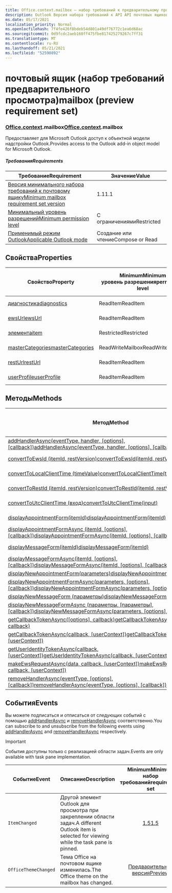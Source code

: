 ```yaml
---
title: Office.context.mailbox — набор требований к предварительному просмотру
description: Outlook Версия набора требований к API API почтовых ящиков для объектной модели почтовых ящиков.
ms.date: 05/17/2021
localization_priority: Normal
ms.openlocfilehash: 7f4fe426f8bdeb54d801a49df76772c1ea6d68ac
ms.sourcegitcommit: 0d9fcdc2aeb160ff475fbe817425279267c7ff31
ms.translationtype: MT
ms.contentlocale: ru-RU
ms.lasthandoff: 05/21/2021
ms.locfileid: "52590892"
---
```

# <a name="mailbox-preview-requirement-set"></a><span data-ttu-id="b9e2e-103">почтовый ящик (набор требований предварительного просмотра)</span><span class="sxs-lookup"><span data-stu-id="b9e2e-103">mailbox (preview requirement set)</span></span>

### <a name="officecontextmailbox"></a><span data-ttu-id="b9e2e-104">[Office](office.md)[.context](office.context.md).mailbox</span><span class="sxs-lookup"><span data-stu-id="b9e2e-104">[Office](office.md)[.context](office.context.md).mailbox</span></span>

<span data-ttu-id="b9e2e-105">Предоставляет для Microsoft Outlook доступ к объектной модели надстройки Outlook.</span><span class="sxs-lookup"><span data-stu-id="b9e2e-105">Provides access to the Outlook add-in object model for Microsoft Outlook.</span></span>

##### <a name="requirements"></a><span data-ttu-id="b9e2e-106">Требования</span><span class="sxs-lookup"><span data-stu-id="b9e2e-106">Requirements</span></span>

|<span data-ttu-id="b9e2e-107">Требование</span><span class="sxs-lookup"><span data-stu-id="b9e2e-107">Requirement</span></span>| <span data-ttu-id="b9e2e-108">Значение</span><span class="sxs-lookup"><span data-stu-id="b9e2e-108">Value</span></span>|
|---|---|
|[<span data-ttu-id="b9e2e-109">Версия минимального набора требований к почтовому ящику</span><span class="sxs-lookup"><span data-stu-id="b9e2e-109">Minimum mailbox requirement set version</span></span>](../../requirement-sets/outlook-api-requirement-sets.md)| <span data-ttu-id="b9e2e-110">1.1</span><span class="sxs-lookup"><span data-stu-id="b9e2e-110">1.1</span></span>|
|[<span data-ttu-id="b9e2e-111">Минимальный уровень разрешений</span><span class="sxs-lookup"><span data-stu-id="b9e2e-111">Minimum permission level</span></span>](../../../outlook/understanding-outlook-add-in-permissions.md)| <span data-ttu-id="b9e2e-112">С ограничениями</span><span class="sxs-lookup"><span data-stu-id="b9e2e-112">Restricted</span></span>|
|[<span data-ttu-id="b9e2e-113">Применимый режим Outlook</span><span class="sxs-lookup"><span data-stu-id="b9e2e-113">Applicable Outlook mode</span></span>](../../../outlook/outlook-add-ins-overview.md#extension-points)| <span data-ttu-id="b9e2e-114">Создание или чтение</span><span class="sxs-lookup"><span data-stu-id="b9e2e-114">Compose or Read</span></span>|

## <a name="properties"></a><span data-ttu-id="b9e2e-115">Свойства</span><span class="sxs-lookup"><span data-stu-id="b9e2e-115">Properties</span></span>

| <span data-ttu-id="b9e2e-116">Свойство</span><span class="sxs-lookup"><span data-stu-id="b9e2e-116">Property</span></span> | <span data-ttu-id="b9e2e-117">Minimum</span><span class="sxs-lookup"><span data-stu-id="b9e2e-117">Minimum</span></span><br><span data-ttu-id="b9e2e-118">уровень разрешения</span><span class="sxs-lookup"><span data-stu-id="b9e2e-118">permission level</span></span> | <span data-ttu-id="b9e2e-119">Режимы</span><span class="sxs-lookup"><span data-stu-id="b9e2e-119">Modes</span></span> | <span data-ttu-id="b9e2e-120">Тип возвращаемых данных</span><span class="sxs-lookup"><span data-stu-id="b9e2e-120">Return type</span></span> | <span data-ttu-id="b9e2e-121">Minimum</span><span class="sxs-lookup"><span data-stu-id="b9e2e-121">Minimum</span></span><br><span data-ttu-id="b9e2e-122">набор требований</span><span class="sxs-lookup"><span data-stu-id="b9e2e-122">requirement set</span></span> |
|---|---|---|---|:---:|
| [<span data-ttu-id="b9e2e-123">диагностика</span><span class="sxs-lookup"><span data-stu-id="b9e2e-123">diagnostics</span></span>](/javascript/api/outlook/office.mailbox?view=outlook-js-preview&preserve-view=true#diagnostics) | <span data-ttu-id="b9e2e-124">ReadItem</span><span class="sxs-lookup"><span data-stu-id="b9e2e-124">ReadItem</span></span> | <span data-ttu-id="b9e2e-125">Создание</span><span class="sxs-lookup"><span data-stu-id="b9e2e-125">Compose</span></span><br><span data-ttu-id="b9e2e-126">Чтение</span><span class="sxs-lookup"><span data-stu-id="b9e2e-126">Read</span></span> | [<span data-ttu-id="b9e2e-127">Diagnostics</span><span class="sxs-lookup"><span data-stu-id="b9e2e-127">Diagnostics</span></span>](/javascript/api/outlook/office.diagnostics?view=outlook-js-preview&preserve-view=true) | [<span data-ttu-id="b9e2e-128">1.1</span><span class="sxs-lookup"><span data-stu-id="b9e2e-128">1.1</span></span>](../requirement-set-1.1/outlook-requirement-set-1.1.md) |
| [<span data-ttu-id="b9e2e-129">ewsUrl</span><span class="sxs-lookup"><span data-stu-id="b9e2e-129">ewsUrl</span></span>](/javascript/api/outlook/office.mailbox?view=outlook-js-preview&preserve-view=true#ewsurl) | <span data-ttu-id="b9e2e-130">ReadItem</span><span class="sxs-lookup"><span data-stu-id="b9e2e-130">ReadItem</span></span> | <span data-ttu-id="b9e2e-131">Создание</span><span class="sxs-lookup"><span data-stu-id="b9e2e-131">Compose</span></span><br><span data-ttu-id="b9e2e-132">Чтение</span><span class="sxs-lookup"><span data-stu-id="b9e2e-132">Read</span></span> | <span data-ttu-id="b9e2e-133">Строка</span><span class="sxs-lookup"><span data-stu-id="b9e2e-133">String</span></span> | [<span data-ttu-id="b9e2e-134">1.1</span><span class="sxs-lookup"><span data-stu-id="b9e2e-134">1.1</span></span>](../requirement-set-1.1/outlook-requirement-set-1.1.md) |
| [<span data-ttu-id="b9e2e-135">элемента</span><span class="sxs-lookup"><span data-stu-id="b9e2e-135">item</span></span>](office.context.mailbox.item.md) | <span data-ttu-id="b9e2e-136">Restricted</span><span class="sxs-lookup"><span data-stu-id="b9e2e-136">Restricted</span></span> | <span data-ttu-id="b9e2e-137">Создание</span><span class="sxs-lookup"><span data-stu-id="b9e2e-137">Compose</span></span><br><span data-ttu-id="b9e2e-138">Чтение</span><span class="sxs-lookup"><span data-stu-id="b9e2e-138">Read</span></span> | [<span data-ttu-id="b9e2e-139">Элемент</span><span class="sxs-lookup"><span data-stu-id="b9e2e-139">Item</span></span>](/javascript/api/outlook/office.item?view=outlook-js-preview&preserve-view=true) | [<span data-ttu-id="b9e2e-140">1.1</span><span class="sxs-lookup"><span data-stu-id="b9e2e-140">1.1</span></span>](../requirement-set-1.1/outlook-requirement-set-1.1.md) |
| [<span data-ttu-id="b9e2e-141">masterCategories</span><span class="sxs-lookup"><span data-stu-id="b9e2e-141">masterCategories</span></span>](/javascript/api/outlook/office.mailbox?view=outlook-js-preview&preserve-view=true#mastercategories) | <span data-ttu-id="b9e2e-142">ReadWriteMailbox</span><span class="sxs-lookup"><span data-stu-id="b9e2e-142">ReadWriteMailbox</span></span> | <span data-ttu-id="b9e2e-143">Создание</span><span class="sxs-lookup"><span data-stu-id="b9e2e-143">Compose</span></span><br><span data-ttu-id="b9e2e-144">Чтение</span><span class="sxs-lookup"><span data-stu-id="b9e2e-144">Read</span></span> | [<span data-ttu-id="b9e2e-145">MasterCategories</span><span class="sxs-lookup"><span data-stu-id="b9e2e-145">MasterCategories</span></span>](/javascript/api/outlook/office.mastercategories?view=outlook-js-preview&preserve-view=true) | [<span data-ttu-id="b9e2e-146">1.8</span><span class="sxs-lookup"><span data-stu-id="b9e2e-146">1.8</span></span>](../requirement-set-1.8/outlook-requirement-set-1.8.md) |
| [<span data-ttu-id="b9e2e-147">restUrl</span><span class="sxs-lookup"><span data-stu-id="b9e2e-147">restUrl</span></span>](/javascript/api/outlook/office.mailbox?view=outlook-js-preview&preserve-view=true#resturl) | <span data-ttu-id="b9e2e-148">ReadItem</span><span class="sxs-lookup"><span data-stu-id="b9e2e-148">ReadItem</span></span> | <span data-ttu-id="b9e2e-149">Создание</span><span class="sxs-lookup"><span data-stu-id="b9e2e-149">Compose</span></span><br><span data-ttu-id="b9e2e-150">Чтение</span><span class="sxs-lookup"><span data-stu-id="b9e2e-150">Read</span></span> | <span data-ttu-id="b9e2e-151">Строка</span><span class="sxs-lookup"><span data-stu-id="b9e2e-151">String</span></span> | [<span data-ttu-id="b9e2e-152">1.5</span><span class="sxs-lookup"><span data-stu-id="b9e2e-152">1.5</span></span>](../requirement-set-1.5/outlook-requirement-set-1.5.md) |
| [<span data-ttu-id="b9e2e-153">userProfile</span><span class="sxs-lookup"><span data-stu-id="b9e2e-153">userProfile</span></span>](/javascript/api/outlook/office.mailbox?view=outlook-js-preview&preserve-view=true#userprofile) | <span data-ttu-id="b9e2e-154">ReadItem</span><span class="sxs-lookup"><span data-stu-id="b9e2e-154">ReadItem</span></span> | <span data-ttu-id="b9e2e-155">Создание</span><span class="sxs-lookup"><span data-stu-id="b9e2e-155">Compose</span></span><br><span data-ttu-id="b9e2e-156">Чтение</span><span class="sxs-lookup"><span data-stu-id="b9e2e-156">Read</span></span> | [<span data-ttu-id="b9e2e-157">UserProfile</span><span class="sxs-lookup"><span data-stu-id="b9e2e-157">UserProfile</span></span>](/javascript/api/outlook/office.userprofile?view=outlook-js-preview&preserve-view=true) | [<span data-ttu-id="b9e2e-158">1.1</span><span class="sxs-lookup"><span data-stu-id="b9e2e-158">1.1</span></span>](../requirement-set-1.1/outlook-requirement-set-1.1.md) |

## <a name="methods"></a><span data-ttu-id="b9e2e-159">Методы</span><span class="sxs-lookup"><span data-stu-id="b9e2e-159">Methods</span></span>

| <span data-ttu-id="b9e2e-160">Метод</span><span class="sxs-lookup"><span data-stu-id="b9e2e-160">Method</span></span> | <span data-ttu-id="b9e2e-161">Minimum</span><span class="sxs-lookup"><span data-stu-id="b9e2e-161">Minimum</span></span><br><span data-ttu-id="b9e2e-162">уровень разрешения</span><span class="sxs-lookup"><span data-stu-id="b9e2e-162">permission level</span></span> | <span data-ttu-id="b9e2e-163">Режимы</span><span class="sxs-lookup"><span data-stu-id="b9e2e-163">Modes</span></span> | <span data-ttu-id="b9e2e-164">Minimum</span><span class="sxs-lookup"><span data-stu-id="b9e2e-164">Minimum</span></span><br><span data-ttu-id="b9e2e-165">набор требований</span><span class="sxs-lookup"><span data-stu-id="b9e2e-165">requirement set</span></span> |
|---|---|---|:---:|
| <span data-ttu-id="b9e2e-166">[addHandlerAsync(eventType, handler, [options], [callback])](/javascript/api/outlook/office.mailbox?view=outlook-js-preview&preserve-view=true#addhandlerasync-eventtype--handler--options--callback-)</span><span class="sxs-lookup"><span data-stu-id="b9e2e-166">[addHandlerAsync(eventType, handler, [options], [callback])](/javascript/api/outlook/office.mailbox?view=outlook-js-preview&preserve-view=true#addhandlerasync-eventtype--handler--options--callback-)</span></span> | <span data-ttu-id="b9e2e-167">ReadItem</span><span class="sxs-lookup"><span data-stu-id="b9e2e-167">ReadItem</span></span> | <span data-ttu-id="b9e2e-168">Создание</span><span class="sxs-lookup"><span data-stu-id="b9e2e-168">Compose</span></span><br><span data-ttu-id="b9e2e-169">Чтение</span><span class="sxs-lookup"><span data-stu-id="b9e2e-169">Read</span></span> | [<span data-ttu-id="b9e2e-170">1.5</span><span class="sxs-lookup"><span data-stu-id="b9e2e-170">1.5</span></span>](../requirement-set-1.5/outlook-requirement-set-1.5.md) |
| [<span data-ttu-id="b9e2e-171">convertToEwsId (itemId, restVersion)</span><span class="sxs-lookup"><span data-stu-id="b9e2e-171">convertToEwsId(itemId, restVersion)</span></span>](/javascript/api/outlook/office.mailbox?view=outlook-js-preview&preserve-view=true#converttoewsid-itemid--restversion-) | <span data-ttu-id="b9e2e-172">Restricted</span><span class="sxs-lookup"><span data-stu-id="b9e2e-172">Restricted</span></span> | <span data-ttu-id="b9e2e-173">Создание</span><span class="sxs-lookup"><span data-stu-id="b9e2e-173">Compose</span></span><br><span data-ttu-id="b9e2e-174">Чтение</span><span class="sxs-lookup"><span data-stu-id="b9e2e-174">Read</span></span> | [<span data-ttu-id="b9e2e-175">1.3</span><span class="sxs-lookup"><span data-stu-id="b9e2e-175">1.3</span></span>](../requirement-set-1.3/outlook-requirement-set-1.3.md) |
| [<span data-ttu-id="b9e2e-176">convertToLocalClientTime (timeValue)</span><span class="sxs-lookup"><span data-stu-id="b9e2e-176">convertToLocalClientTime(timeValue)</span></span>](/javascript/api/outlook/office.mailbox?view=outlook-js-preview&preserve-view=true#converttolocalclienttime-timevalue-) | <span data-ttu-id="b9e2e-177">ReadItem</span><span class="sxs-lookup"><span data-stu-id="b9e2e-177">ReadItem</span></span> | <span data-ttu-id="b9e2e-178">Создание</span><span class="sxs-lookup"><span data-stu-id="b9e2e-178">Compose</span></span><br><span data-ttu-id="b9e2e-179">Чтение</span><span class="sxs-lookup"><span data-stu-id="b9e2e-179">Read</span></span> | [<span data-ttu-id="b9e2e-180">1.1</span><span class="sxs-lookup"><span data-stu-id="b9e2e-180">1.1</span></span>](../requirement-set-1.1/outlook-requirement-set-1.1.md) |
| [<span data-ttu-id="b9e2e-181">convertToRestId (itemId, restVersion)</span><span class="sxs-lookup"><span data-stu-id="b9e2e-181">convertToRestId(itemId, restVersion)</span></span>](/javascript/api/outlook/office.mailbox?view=outlook-js-preview&preserve-view=true#converttorestid-itemid--restversion-) | <span data-ttu-id="b9e2e-182">Restricted</span><span class="sxs-lookup"><span data-stu-id="b9e2e-182">Restricted</span></span> | <span data-ttu-id="b9e2e-183">Создание</span><span class="sxs-lookup"><span data-stu-id="b9e2e-183">Compose</span></span><br><span data-ttu-id="b9e2e-184">Чтение</span><span class="sxs-lookup"><span data-stu-id="b9e2e-184">Read</span></span> | [<span data-ttu-id="b9e2e-185">1.3</span><span class="sxs-lookup"><span data-stu-id="b9e2e-185">1.3</span></span>](../requirement-set-1.3/outlook-requirement-set-1.3.md) |
| [<span data-ttu-id="b9e2e-186">convertToUtcClientTime (вход)</span><span class="sxs-lookup"><span data-stu-id="b9e2e-186">convertToUtcClientTime(input)</span></span>](/javascript/api/outlook/office.mailbox?view=outlook-js-preview&preserve-view=true#converttoutcclienttime-input-) | <span data-ttu-id="b9e2e-187">ReadItem</span><span class="sxs-lookup"><span data-stu-id="b9e2e-187">ReadItem</span></span> | <span data-ttu-id="b9e2e-188">Создание</span><span class="sxs-lookup"><span data-stu-id="b9e2e-188">Compose</span></span><br><span data-ttu-id="b9e2e-189">Чтение</span><span class="sxs-lookup"><span data-stu-id="b9e2e-189">Read</span></span> | [<span data-ttu-id="b9e2e-190">1.1</span><span class="sxs-lookup"><span data-stu-id="b9e2e-190">1.1</span></span>](../requirement-set-1.1/outlook-requirement-set-1.1.md) |
| [<span data-ttu-id="b9e2e-191">displayAppointmentForm(itemId)</span><span class="sxs-lookup"><span data-stu-id="b9e2e-191">displayAppointmentForm(itemId)</span></span>](/javascript/api/outlook/office.mailbox?view=outlook-js-preview&preserve-view=true#displayappointmentform-itemid-) | <span data-ttu-id="b9e2e-192">ReadItem</span><span class="sxs-lookup"><span data-stu-id="b9e2e-192">ReadItem</span></span> | <span data-ttu-id="b9e2e-193">Создание</span><span class="sxs-lookup"><span data-stu-id="b9e2e-193">Compose</span></span><br><span data-ttu-id="b9e2e-194">Чтение</span><span class="sxs-lookup"><span data-stu-id="b9e2e-194">Read</span></span> | [<span data-ttu-id="b9e2e-195">1.1</span><span class="sxs-lookup"><span data-stu-id="b9e2e-195">1.1</span></span>](../requirement-set-1.1/outlook-requirement-set-1.1.md) |
| <span data-ttu-id="b9e2e-196">[displayAppointmentFormAsync (itemId, [options], [callback])](/javascript/api/outlook/office.mailbox?view=outlook-js-preview&preserve-view=true#displayappointmentform-itemid--options--callback-)</span><span class="sxs-lookup"><span data-stu-id="b9e2e-196">[displayAppointmentFormAsync(itemId, [options], [callback])](/javascript/api/outlook/office.mailbox?view=outlook-js-preview&preserve-view=true#displayappointmentform-itemid--options--callback-)</span></span> | <span data-ttu-id="b9e2e-197">ReadItem</span><span class="sxs-lookup"><span data-stu-id="b9e2e-197">ReadItem</span></span> | <span data-ttu-id="b9e2e-198">Создание</span><span class="sxs-lookup"><span data-stu-id="b9e2e-198">Compose</span></span><br><span data-ttu-id="b9e2e-199">Чтение</span><span class="sxs-lookup"><span data-stu-id="b9e2e-199">Read</span></span> | [<span data-ttu-id="b9e2e-200">1.9</span><span class="sxs-lookup"><span data-stu-id="b9e2e-200">1.9</span></span>](../requirement-set-1.9/outlook-requirement-set-1.9.md) |
| [<span data-ttu-id="b9e2e-201">displayMessageForm(itemId)</span><span class="sxs-lookup"><span data-stu-id="b9e2e-201">displayMessageForm(itemId)</span></span>](/javascript/api/outlook/office.mailbox?view=outlook-js-preview&preserve-view=true#displaymessageform-itemid-) | <span data-ttu-id="b9e2e-202">ReadItem</span><span class="sxs-lookup"><span data-stu-id="b9e2e-202">ReadItem</span></span> | <span data-ttu-id="b9e2e-203">Создание</span><span class="sxs-lookup"><span data-stu-id="b9e2e-203">Compose</span></span><br><span data-ttu-id="b9e2e-204">Чтение</span><span class="sxs-lookup"><span data-stu-id="b9e2e-204">Read</span></span> | [<span data-ttu-id="b9e2e-205">1.1</span><span class="sxs-lookup"><span data-stu-id="b9e2e-205">1.1</span></span>](../requirement-set-1.1/outlook-requirement-set-1.1.md) |
| <span data-ttu-id="b9e2e-206">[displayMessageFormAsync(itemId, [options], [callback])](/javascript/api/outlook/office.mailbox?view=outlook-js-preview&preserve-view=true#displaymessageform-itemid--options--callback-)</span><span class="sxs-lookup"><span data-stu-id="b9e2e-206">[displayMessageFormAsync(itemId, [options], [callback])](/javascript/api/outlook/office.mailbox?view=outlook-js-preview&preserve-view=true#displaymessageform-itemid--options--callback-)</span></span> | <span data-ttu-id="b9e2e-207">ReadItem</span><span class="sxs-lookup"><span data-stu-id="b9e2e-207">ReadItem</span></span> | <span data-ttu-id="b9e2e-208">Создание</span><span class="sxs-lookup"><span data-stu-id="b9e2e-208">Compose</span></span><br><span data-ttu-id="b9e2e-209">Чтение</span><span class="sxs-lookup"><span data-stu-id="b9e2e-209">Read</span></span> | [<span data-ttu-id="b9e2e-210">1.9</span><span class="sxs-lookup"><span data-stu-id="b9e2e-210">1.9</span></span>](../requirement-set-1.9/outlook-requirement-set-1.9.md) |
| [<span data-ttu-id="b9e2e-211">displayNewAppointmentForm(parameters)</span><span class="sxs-lookup"><span data-stu-id="b9e2e-211">displayNewAppointmentForm(parameters)</span></span>](/javascript/api/outlook/office.mailbox?view=outlook-js-preview&preserve-view=true#displaynewappointmentform-parameters-) | <span data-ttu-id="b9e2e-212">ReadItem</span><span class="sxs-lookup"><span data-stu-id="b9e2e-212">ReadItem</span></span> | <span data-ttu-id="b9e2e-213">Чтение</span><span class="sxs-lookup"><span data-stu-id="b9e2e-213">Read</span></span> | [<span data-ttu-id="b9e2e-214">1.1</span><span class="sxs-lookup"><span data-stu-id="b9e2e-214">1.1</span></span>](../requirement-set-1.1/outlook-requirement-set-1.1.md) |
| <span data-ttu-id="b9e2e-215">[displayNewAppointmentFormAsync(parameters, [options], [callback])](/javascript/api/outlook/office.mailbox?view=outlook-js-preview&preserve-view=true#displaynewappointmentform-parameters--options--callback-)</span><span class="sxs-lookup"><span data-stu-id="b9e2e-215">[displayNewAppointmentFormAsync(parameters, [options], [callback])](/javascript/api/outlook/office.mailbox?view=outlook-js-preview&preserve-view=true#displaynewappointmentform-parameters--options--callback-)</span></span> | <span data-ttu-id="b9e2e-216">ReadItem</span><span class="sxs-lookup"><span data-stu-id="b9e2e-216">ReadItem</span></span> | <span data-ttu-id="b9e2e-217">Чтение</span><span class="sxs-lookup"><span data-stu-id="b9e2e-217">Read</span></span> | [<span data-ttu-id="b9e2e-218">1.9</span><span class="sxs-lookup"><span data-stu-id="b9e2e-218">1.9</span></span>](../requirement-set-1.9/outlook-requirement-set-1.9.md) |
| [<span data-ttu-id="b9e2e-219">displayNewMessageForm (параметры)</span><span class="sxs-lookup"><span data-stu-id="b9e2e-219">displayNewMessageForm(parameters)</span></span>](/javascript/api/outlook/office.mailbox?view=outlook-js-preview&preserve-view=true#displaynewmessageform-parameters-) | <span data-ttu-id="b9e2e-220">ReadItem</span><span class="sxs-lookup"><span data-stu-id="b9e2e-220">ReadItem</span></span> | <span data-ttu-id="b9e2e-221">Чтение</span><span class="sxs-lookup"><span data-stu-id="b9e2e-221">Read</span></span> | [<span data-ttu-id="b9e2e-222">1.6</span><span class="sxs-lookup"><span data-stu-id="b9e2e-222">1.6</span></span>](../requirement-set-1.6/outlook-requirement-set-1.6.md) |
| <span data-ttu-id="b9e2e-223">[displayNewMessageFormAsync (параметры, [параметры], [callback])](/javascript/api/outlook/office.mailbox?view=outlook-js-preview&preserve-view=true#displaynewmessageform-parameters--options--callback-)</span><span class="sxs-lookup"><span data-stu-id="b9e2e-223">[displayNewMessageFormAsync(parameters, [options], [callback])](/javascript/api/outlook/office.mailbox?view=outlook-js-preview&preserve-view=true#displaynewmessageform-parameters--options--callback-)</span></span> | <span data-ttu-id="b9e2e-224">ReadItem</span><span class="sxs-lookup"><span data-stu-id="b9e2e-224">ReadItem</span></span> | <span data-ttu-id="b9e2e-225">Чтение</span><span class="sxs-lookup"><span data-stu-id="b9e2e-225">Read</span></span> | [<span data-ttu-id="b9e2e-226">1.9</span><span class="sxs-lookup"><span data-stu-id="b9e2e-226">1.9</span></span>](../requirement-set-1.9/outlook-requirement-set-1.9.md) |
| <span data-ttu-id="b9e2e-227">[getCallbackTokenAsync([options], callback)](/javascript/api/outlook/office.mailbox?view=outlook-js-preview&preserve-view=true#getcallbacktokenasync-options--callback-)</span><span class="sxs-lookup"><span data-stu-id="b9e2e-227">[getCallbackTokenAsync([options], callback)](/javascript/api/outlook/office.mailbox?view=outlook-js-preview&preserve-view=true#getcallbacktokenasync-options--callback-)</span></span> | <span data-ttu-id="b9e2e-228">ReadItem</span><span class="sxs-lookup"><span data-stu-id="b9e2e-228">ReadItem</span></span> | <span data-ttu-id="b9e2e-229">Создание</span><span class="sxs-lookup"><span data-stu-id="b9e2e-229">Compose</span></span><br><span data-ttu-id="b9e2e-230">Чтение</span><span class="sxs-lookup"><span data-stu-id="b9e2e-230">Read</span></span> | [<span data-ttu-id="b9e2e-231">1.5</span><span class="sxs-lookup"><span data-stu-id="b9e2e-231">1.5</span></span>](../requirement-set-1.5/outlook-requirement-set-1.5.md) |
| <span data-ttu-id="b9e2e-232">[getCallbackTokenAsync(callback, [userContext])](/javascript/api/outlook/office.mailbox?view=outlook-js-preview&preserve-view=true#getcallbacktokenasync-callback--usercontext-)</span><span class="sxs-lookup"><span data-stu-id="b9e2e-232">[getCallbackTokenAsync(callback, [userContext])](/javascript/api/outlook/office.mailbox?view=outlook-js-preview&preserve-view=true#getcallbacktokenasync-callback--usercontext-)</span></span> | <span data-ttu-id="b9e2e-233">ReadItem</span><span class="sxs-lookup"><span data-stu-id="b9e2e-233">ReadItem</span></span> | <span data-ttu-id="b9e2e-234">Создание</span><span class="sxs-lookup"><span data-stu-id="b9e2e-234">Compose</span></span><br><span data-ttu-id="b9e2e-235">Чтение</span><span class="sxs-lookup"><span data-stu-id="b9e2e-235">Read</span></span> | [<span data-ttu-id="b9e2e-236">1.3</span><span class="sxs-lookup"><span data-stu-id="b9e2e-236">1.3</span></span>](../requirement-set-1.3/outlook-requirement-set-1.3.md)<br>[<span data-ttu-id="b9e2e-237">1.1</span><span class="sxs-lookup"><span data-stu-id="b9e2e-237">1.1</span></span>](../requirement-set-1.1/outlook-requirement-set-1.1.md) |
| <span data-ttu-id="b9e2e-238">[getUserIdentityTokenAsync(callback, [userContext])](/javascript/api/outlook/office.mailbox?view=outlook-js-preview&preserve-view=true#getuseridentitytokenasync-callback--usercontext-)</span><span class="sxs-lookup"><span data-stu-id="b9e2e-238">[getUserIdentityTokenAsync(callback, [userContext])](/javascript/api/outlook/office.mailbox?view=outlook-js-preview&preserve-view=true#getuseridentitytokenasync-callback--usercontext-)</span></span> | <span data-ttu-id="b9e2e-239">ReadItem</span><span class="sxs-lookup"><span data-stu-id="b9e2e-239">ReadItem</span></span> | <span data-ttu-id="b9e2e-240">Создание</span><span class="sxs-lookup"><span data-stu-id="b9e2e-240">Compose</span></span><br><span data-ttu-id="b9e2e-241">Чтение</span><span class="sxs-lookup"><span data-stu-id="b9e2e-241">Read</span></span> | [<span data-ttu-id="b9e2e-242">1.1</span><span class="sxs-lookup"><span data-stu-id="b9e2e-242">1.1</span></span>](../requirement-set-1.1/outlook-requirement-set-1.1.md) |
| <span data-ttu-id="b9e2e-243">[makeEwsRequestAsync(data, callback, [userContext])](/javascript/api/outlook/office.mailbox?view=outlook-js-preview&preserve-view=true#makeewsrequestasync-data--callback--usercontext-)</span><span class="sxs-lookup"><span data-stu-id="b9e2e-243">[makeEwsRequestAsync(data, callback, [userContext])](/javascript/api/outlook/office.mailbox?view=outlook-js-preview&preserve-view=true#makeewsrequestasync-data--callback--usercontext-)</span></span> | <span data-ttu-id="b9e2e-244">ReadWriteMailbox</span><span class="sxs-lookup"><span data-stu-id="b9e2e-244">ReadWriteMailbox</span></span> | <span data-ttu-id="b9e2e-245">Создание</span><span class="sxs-lookup"><span data-stu-id="b9e2e-245">Compose</span></span><br><span data-ttu-id="b9e2e-246">Чтение</span><span class="sxs-lookup"><span data-stu-id="b9e2e-246">Read</span></span> | [<span data-ttu-id="b9e2e-247">1.1</span><span class="sxs-lookup"><span data-stu-id="b9e2e-247">1.1</span></span>](../requirement-set-1.1/outlook-requirement-set-1.1.md) |
| <span data-ttu-id="b9e2e-248">[removeHandlerAsync(eventType, [options], [callback])](/javascript/api/outlook/office.mailbox?view=outlook-js-preview&preserve-view=true#removehandlerasync-eventtype--options--callback-)</span><span class="sxs-lookup"><span data-stu-id="b9e2e-248">[removeHandlerAsync(eventType, [options], [callback])](/javascript/api/outlook/office.mailbox?view=outlook-js-preview&preserve-view=true#removehandlerasync-eventtype--options--callback-)</span></span> | <span data-ttu-id="b9e2e-249">ReadItem</span><span class="sxs-lookup"><span data-stu-id="b9e2e-249">ReadItem</span></span> | <span data-ttu-id="b9e2e-250">Создание</span><span class="sxs-lookup"><span data-stu-id="b9e2e-250">Compose</span></span><br><span data-ttu-id="b9e2e-251">Чтение</span><span class="sxs-lookup"><span data-stu-id="b9e2e-251">Read</span></span> | [<span data-ttu-id="b9e2e-252">1.5</span><span class="sxs-lookup"><span data-stu-id="b9e2e-252">1.5</span></span>](../requirement-set-1.5/outlook-requirement-set-1.5.md) |

## <a name="events"></a><span data-ttu-id="b9e2e-253">События</span><span class="sxs-lookup"><span data-stu-id="b9e2e-253">Events</span></span>

<span data-ttu-id="b9e2e-254">Вы можете подписаться и отписаться от следующих событий с помощью [addHandlerAsync](/javascript/api/outlook/office.mailbox?view=outlook-js-preview&preserve-view=true#addhandlerasync-eventtype--handler--options--callback-) и [removeHandlerAsync](/javascript/api/outlook/office.mailbox?view=outlook-js-preview&preserve-view=true#removehandlerasync-eventtype--options--callback-) соответственно.</span><span class="sxs-lookup"><span data-stu-id="b9e2e-254">You can subscribe to and unsubscribe from the following events using [addHandlerAsync](/javascript/api/outlook/office.mailbox?view=outlook-js-preview&preserve-view=true#addhandlerasync-eventtype--handler--options--callback-) and [removeHandlerAsync](/javascript/api/outlook/office.mailbox?view=outlook-js-preview&preserve-view=true#removehandlerasync-eventtype--options--callback-) respectively.</span></span>

> [!IMPORTANT]
> <span data-ttu-id="b9e2e-255">События доступны только с реализацией области задач.</span><span class="sxs-lookup"><span data-stu-id="b9e2e-255">Events are only available with task pane implementation.</span></span>

| <span data-ttu-id="b9e2e-256">Событие</span><span class="sxs-lookup"><span data-stu-id="b9e2e-256">Event</span></span> | <span data-ttu-id="b9e2e-257">Описание</span><span class="sxs-lookup"><span data-stu-id="b9e2e-257">Description</span></span> | <span data-ttu-id="b9e2e-258">Minimum</span><span class="sxs-lookup"><span data-stu-id="b9e2e-258">Minimum</span></span><br><span data-ttu-id="b9e2e-259">набор требований</span><span class="sxs-lookup"><span data-stu-id="b9e2e-259">requirement set</span></span> |
|---|---|:---:|
|`ItemChanged`| <span data-ttu-id="b9e2e-260">Другой элемент Outlook для просмотра при закреплении области задач.</span><span class="sxs-lookup"><span data-stu-id="b9e2e-260">A different Outlook item is selected for viewing while the task pane is pinned.</span></span> | [<span data-ttu-id="b9e2e-261">1.5</span><span class="sxs-lookup"><span data-stu-id="b9e2e-261">1.5</span></span>](../requirement-set-1.5/outlook-requirement-set-1.5.md) |
|`OfficeThemeChanged`| <span data-ttu-id="b9e2e-262">Тема Office на почтовом ящике изменилась.</span><span class="sxs-lookup"><span data-stu-id="b9e2e-262">The Office theme on the mailbox has changed.</span></span> | [<span data-ttu-id="b9e2e-263">Предварительная версия</span><span class="sxs-lookup"><span data-stu-id="b9e2e-263">Preview</span></span>](../preview-requirement-set/outlook-requirement-set-preview.md) |
